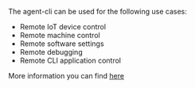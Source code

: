 The agent-cli can be used for the following use cases:
- Remote IoT device control
- Remote machine control
- Remote software settings
- Remote debugging
- Remote CLI application control

More information you can find [here](https://github.com/estuaryoss/agent-cli)
